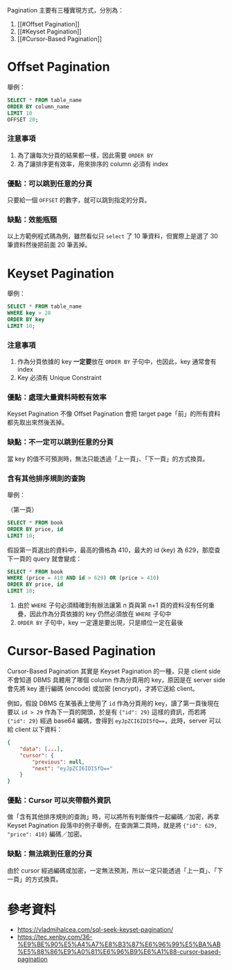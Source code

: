 Pagination 主要有三種實現方式，分別為：

1. [[#Offset Pagination]]
2. [[#Keyset Pagination]]
3. [[#Cursor-Based Pagination]]

# Offset Pagination

舉例：

```SQL
SELECT * FROM table_name
ORDER BY column_name
LIMIT 10
OFFSET 20;
```

### 注意事項

1. 為了讓每次分頁的結果都一樣，因此需要 `ORDER BY`
2. 為了讓排序更有效率，用來排序的 column 必須有 index

### 優點：可以跳到任意的分頁

只要給一個 `OFFSET` 的數字，就可以跳到指定的分頁。

### 缺點：效能瓶頸

以上方範例程式碼為例，雖然看似只 `select` 了 10 筆資料，但實際上是選了 30 筆資料然後把前面 20 筆丟掉。

# Keyset Pagination

舉例：

```SQL
SELECT * FROM table_name
WHERE key > 20
ORDER BY key
LIMIT 10;
```

### 注意事項

1. 作為分頁依據的 key **一定要**放在 `ORDER BY` 子句中，也因此，key 通常會有 index
2. Key 必須有 Unique Constraint

### 優點：處理大量資料時較有效率

Keyset Pagination 不像 Offset Pagination 會把 target page「前」的所有資料都先取出來然後丟掉。

### 缺點：不一定可以跳到任意的分頁

當 key 的值不可預測時，無法只能透過「上一頁」、「下一頁」的方式換頁。

### 含有其他排序規則的查詢

舉例：

（第一頁）

```SQL
SELECT * FROM book
ORDER BY price, id
LIMIT 10;
```

假設第一頁選出的資料中，最高的價格為 410，最大的 id (key) 為 629，那麼查下一頁的 query 就會變成：

```SQL
SELECT * FROM book
WHERE (price = 410 AND id > 629) OR (price > 410)
ORDER BY price, id
LIMIT 10;
```

1. 由於 `WHERE` 子句必須精確到有辦法讓第 n 頁與第 n+1 頁的資料沒有任何重疊，因此作為分頁依據的 key 仍然必須放在 `WHERE` 子句中
2. `ORDER BY` 子句中，key 一定還是要出現，只是順位一定在最後

# Cursor-Based Pagination

Cursor-Based Pagination 其實是 Keyset Pagination 的一種，只是 client side 不會知道 DBMS 具體用了哪個 column 作為分頁用的 key，原因是在 server side 會先將 key 進行編碼 (encode) 或加密 (encrypt)，才將它送給 client。

例如，假設 DBMS 在某張表上使用了 `id` 作為分頁用的 key，讀了第一頁後現在要以 `id > 29` 作為下一頁的開頭，於是有 `{"id": 29}` 這樣的資訊，而若將 `{"id": 29}` 經過 base64 編碼，會得到 `eyJpZCI6IDI5fQ==`，此時，server 可以給 client 以下資料：

```json
{
    "data": [...],
    "cursor": {
        "previous": null,
        "next": "eyJpZCI6IDI5fQ=="
    }
}
```

### 優點：Cursor 可以夾帶額外資訊

做「含有其他排序規則的查詢」時，可以將所有判斷條件一起編碼／加密，再拿 Keyset Pagination 段落中的例子舉例，在查詢第二頁時，就是將 `{"id": 629, "price": 410}` 編碼／加密。

### 缺點：無法跳到任意的分頁

由於 cursor 經過編碼或加密，一定無法預測，所以一定只能透過「上一頁」、「下一頁」的方式換頁。

# 參考資料

- <https://vladmihalcea.com/sql-seek-keyset-pagination/>
- <https://tec.xenby.com/36-%E9%BE%90%E5%A4%A7%E8%B3%87%E6%96%99%E5%BA%AB%E5%88%86%E9%A0%81%E6%96%B9%E6%A1%88-cursor-based-pagination>
